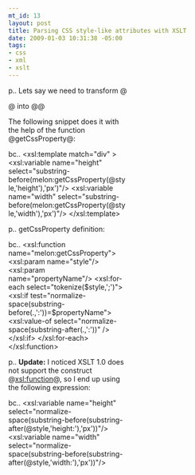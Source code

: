 ```yaml
--- 
mt_id: 13
layout: post
title: Parsing CSS style-like attributes with XSLT
date: 2009-01-03 10:31:38 -05:00
tags:
- css
- xml
- xslt
---
```

p.. Lets say we need to transform @<div style="width:236px; height:33px" />@ into @<element width="236" height="33" />@

The following snippet does it with the help of the function @getCssProperty@:

bc.. 
<xsl:template match="div" >
    <xsl:variable name="height" 
        select="substring-before(melon:getCssProperty(@style,'height'),'px')"/>
    <xsl:variable name="width" 
        select="substring-before(melon:getCssProperty(@style,'width'),'px')"/>
    <element width="{$width}" height="{$height}" />
</xsl:template>


p.. 
getCssProperty definition:

bc.. 
<xsl:function name="melon:getCssProperty">
    <xsl:param name="style"/>
    <xsl:param name="propertyName"/>
    <xsl:for-each select="tokenize($style,';')">
        <xsl:if test="normalize-space(substring-before(.,':'))=$propertyName">
            <xsl:value-of select="normalize-space(substring-after(.,':'))" />
        </xsl:if>
    </xsl:for-each>
</xsl:function>

p.. 
<b>Update:</b> I noticed XSLT 1.0 does not support the construct @<xsl:function>@, so I end up using the following expression:

bc.. 
<xsl:variable name="height" 
    select="normalize-space(substring-before(substring-after(@style,'height:'),'px'))"/>
<xsl:variable name="width" 
    select="normalize-space(substring-before(substring-after(@style,'width:'),'px'))"/> 
